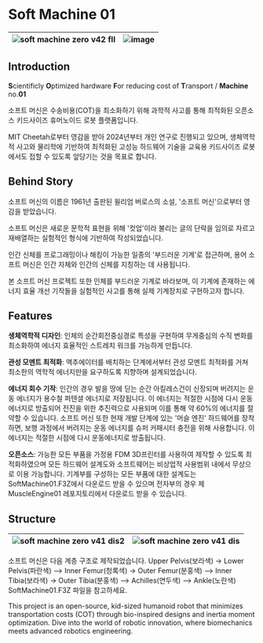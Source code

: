 # Soft Machine 01


![soft machine zero v42 fll](https://github.com/user-attachments/assets/a66a63b1-a3b4-4041-85fa-c523e927985c)| ![image](https://github.com/user-attachments/assets/018fb950-79fd-474e-acaf-8e5481559526)
--|--|


## Introduction
**S**cientificly **O**ptimized hardware **F**or reducing cost of **T**ransport / **Machine** no.**01**

소프트 머신은 수송비용(COT)을 최소화하기 위해 과학적 사고를 통해 최적화된 오픈소스 키드사이즈 휴머노이드 로봇 플랫폼입니다.

MIT Cheetah로부터 영감을 받아 2024년부터 개인 연구로 진행되고 있으며, 생체역학적 사고와 물리학에 기반하여 최적화된 고성능 하드웨어 기술을 교육용 키드사이즈 로봇에서도 접할 수 있도록 앞당기는 것을 목표로 합니다.

## Behind Story
소프트 머신의 이름은 1961년 출판된 윌리엄 버로스의 소설, '소프트 머신'으로부터 영감을 받았습니다.

소프트 머신은 새로운 문학적 표현을 위해 '컷업'이라 불리는 글의 단락을 임의로 자르고 재배열하는 실험적인 형식에 기반하여 작성되었습니다.

인간 신체를 프로그래밍이나 해킹이 가능한 일종의 '부드러운 기계'로 접근하며, 용어 소프트 머신은 인간 자체와 인간의 신체를 지칭하는 데 사용됩니다.

본 소프트 머신 프로젝트 또한 인체를 부드러운 기계로 바라보며, 이 기계에 존재하는 에너지 효율 개선 기작들을 실험적인 사고를 통해 실제 기계장치로 구현하고자 합니다.

## Features
**생체역학적 디자인**: 인체의 순간회전중심경로 특성을 구현하여 무게중심의 수직 변화를 최소화하여 에너지 효율적인 스트레치 워크를 가능하게 만듭니다.

**관성 모멘트 최적화**: 액추에이터를 배치하는 단계에서부터 관성 모멘트 최적화를 거쳐 최소한의 역학적 에너지만을 요구하도록 지향하며 설계되었습니다.

**에너지 회수 기작**: 인간의 경우 발을 땅에 딛는 순간 아킬레스건이 신장되며 버려지는 운동 에너지가 용수철 퍼텐셜 에너지로 저장됩니다. 이 에너지는 적절한 시점에 다시 운동에너지로 방출되어 전진을 위한 추진력으로 사용되며 이를 통해 약 60%의 에너지를 절약할 수 있습니다.
소프트 머신 또한 현재 개발 단계에 있는 '머슬 엔진' 하드웨어를 장착하면, 보행 과정에서 버려지는 운동 에너지를 슈퍼 커패시터 충전을 위해 사용합니다. 이 에너지는 적절한 시점에 다시 운동에너지로 방출됩니다.

**오픈소스**: 가능한 모든 부품을 가정용 FDM 3D프린터를 사용하여 제작할 수 있도록 최적화하였으며 모든 하드웨어 설계도와 소프트웨어는 비상업적 사용범위 내에서 무상으로 이용 가능합니다.
기계부를 구성하는 모든 부품에 대한 설계도는 SoftMachine01.F3Z에서 다운로드 받을 수 있으며 전자부의 경우 제 MuscleEngine01 레포지토리에서 다운로드 받을 수 있습니다.


## Structure
![soft machine zero v41 dis2](https://github.com/user-attachments/assets/67810a04-e44f-4b01-a092-a57b7b74d16b)| ![soft machine zero v41 dis](https://github.com/user-attachments/assets/892d8998-96c8-4a2e-89a4-0fab040ae9f5)
--|--|


소프트 머신은 다음 계층 구조로 제작되었습니다.
Upper Pelvis(보라색) -> Lower Pelvis(파란색) --> Inner Femur(청록색) -> Outer Femur(분홍색) --> Inner Tibia(보라색) -> Outer Tibia(분홍색) --> Achilles(연두색) --> Ankle(노란색)
SoftMachine01.F3Z 파일을 참고하세요.


This project is an open-source, kid-sized humanoid robot that minimizes transportation costs (COT) through bio-inspired designs and inertia moment optimization. Dive into the world of robotic innovation, where biomechanics meets advanced robotics engineering.
